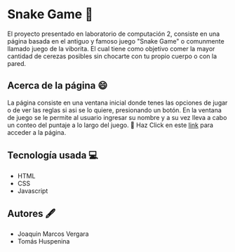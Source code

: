 # Snake Game :snake:
El proyecto presentado en laboratorio de computación 2, consiste en una página basada en el antiguo y famoso juego "Snake Game" o comunmente llamado juego de la viborita. El cual tiene como objetivo comer la mayor cantidad de cerezas posibles sin chocarte con tu propio cuerpo o con la pared. 

## Acerca de la página :smile:
La página consiste en una ventana inicial donde tenes las opciones de jugar o de ver las reglas si asi se lo quiere, presionando un botón. En la ventana de juego se le permite al usuario ingresar su nombre y a su vez lleva a cabo un conteo del puntaje a lo largo del juego. 
:pushpin: Haz Click en este [link](https://ucc-labcompu2.github.io/proyecto2023-marcos-huspenina/Proyecto/index.html) para acceder a la página. 

## Tecnología usada :computer:
-  HTML
-  CSS
-  Javascript

## Autores :fountain_pen:
- Joaquin Marcos Vergara
- Tomás Huspenina
